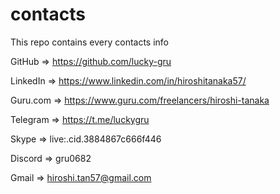 # contacts
This repo contains every contacts info
 
GitHub => https://github.com/lucky-gru

LinkedIn => https://www.linkedin.com/in/hiroshitanaka57/

Guru.com => https://www.guru.com/freelancers/hiroshi-tanaka

Telegram => https://t.me/luckygru

Skype => live:.cid.3884867c666f446

Discord => gru0682

Gmail => hiroshi.tan57@gmail.com

